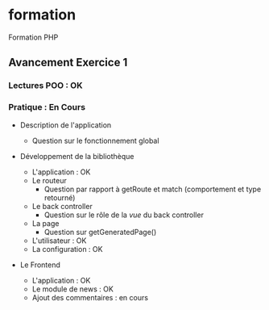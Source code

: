 # formation
Formation PHP

## Avancement Exercice 1

### Lectures POO : OK

### Pratique : En Cours

* Description de l'application
    * Question sur le fonctionnement global

* Développement de la bibliothèque
    * L'application : OK
    * Le routeur
        * Question par rapport à getRoute et match (comportement et type retourné)
    * Le back controller
        * Question sur le rôle de la *vue* du back controller
    * La page
        * Question sur getGeneratedPage()
    * L'utilisateur : OK
    * La configuration : OK

* Le Frontend
    * L'application : OK
    * Le module de news : OK
    * Ajout des commentaires : en cours

